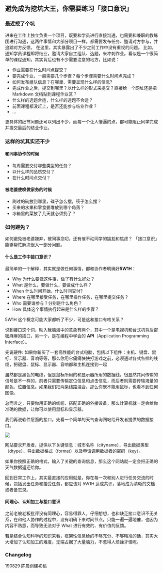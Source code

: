 ## 避免成为挖坑大王，你需要练习「接口意识」

### 最近挖了个坑
进来在工作上独立负责一个项目，既要和学员进行直接沟通，也需要和兼职的教练团进行沟通，这两件事情和大部分项目一样，都需要发布任务、邀请对方参与，并追踪对方反馈。
在这里，其实暴露出了不少之前工作中没有重视的问题。
比如，通知学员课程即将结业，邀请大家自主组队、选题，来冲刺作业。看似是一个很简单的课程通知，其实背后也有不少需要注意的地方，比如说：
* 作业需要在什么时间点提交？
* 要完成作业，一般需要几个步骤？每个步骤需要什么时间点完成？
* 如何发布组队信息？在哪里、需要呈现什么样的信息?
* 完成作业之后，提交到哪里？以什么样的形式来提交？直接给一个网址还是把 Markdown 文档贴到课程作业区？
* 什么样的选题合适，什么样的选题不合适？
* 前面课程都没赶上，是否还能参与结业作业？
* ...

更具体的细节问题还可以列出不少，而每一个让人懵逼的点，都可能阻止同学完成并提交最后的结业作业。

### 这样的坑其实还不少
#### 和同事协作的时候
* 每周需要交付哪些类型的任务？
* 以什么样的品质交付？
* 在什么时间点交付？

#### 被老婆使唤做家务的时候
* 刷过的碗放到哪里，碟子怎么摆，筷子怎么摆？
* 买来的水果和零食要堆放到哪个角落？
* 冰箱里的菜放了几天就必须扔了？

### 如何避免？
如何避免被老婆嫌弃，被同事念叨，还有催不动同学的尴尬和焦虑？
「接口意识」能够帮忙解决很大一部分问题。

#### 什么是工作中接口意识？
最简单的一个解释，其实就是做任何事情，都和协作者明确好**5W1H**：
* Why 为什么要做这件事，做了有什么好处？
* What 是什么，要做什么，要做成什么样？
* When 什么时间开始，什么时间交付?
* Where 在哪里接受任务，在哪里操作任务，在哪里提交任务？
* Who 需要谁参与？分别是什么角色？
* How 具体这个事情执行起来是什么样的步骤？

5W1H 这个概念可能大家都听了不少，可是这和接口有啥关系？

说到接口这个词，映入我脑海中的意象有两个，其中一个是电视机和台式机背后密密麻麻的插口，另一个，是在编程中学会的 **API**（Application Programming Interface）。

先说硬件:
如果你新买了一套高性能的台式电脑，包括以下组件：主机、键盘、鼠标、显示器、音响等等，那么你用它痛痛快快打游戏之前，必须通过各式各样的线缆，把键盘、鼠标、显示器、音响都和主机连接到一起

虽然都是黑色的电缆，但是鼠标所用的和显示器所用的数据线，很显然其间传输的信号是不一样的，前者只需要传输定位信息和点击信息，而后者则需要传输海量的颜色、位置信息。如果我们把两条线路混合，那么你既不能用鼠标，也看不到任何图像。

总而言之，只要你用正确的线缆、搭配正确的外接设备，那么计算机就一定会给你准确的数据，让你可以使用鼠标和显示器。

我们再说软件层面的接口，先看一个简单的天气查询网站给开发者提供的数据接口。

![](https://static.openmindclub.com/2019-08-29-043116.jpg)

网站要求开发者，提供以下关键信息：城市名称（cityname），导出数据类型（dtype）、导出数据格式（format）以及申请调用数据者的密码（key）。

如果你按照正确的格式，输入了关键的查询信息，那么这个网站就一定会把正确的天气数据返还给你。

回到日常工作上，其实最直接的应用就是，你在每一次和别人进行任务交流的时候，包括发出任务和接受任务，都应该对 5W1H 达成共识，落地成为清晰的文档或者备忘录。

#### 同理心、认知加工与接口意识
之前老被老板批评没有同理心，容易得罪人。仔细想想，也和缺乏接口意识不无关系，在和他人协作的过程中，没有明确下来时间节点，只能一遍一遍地催，也因为内容不熟悉，而导致无法对于 What 进行有效的、有价值的反馈。

若是结合认知科学的知识来看，框架性信息给的不够充分、不够精准的话，其实大大增加了认知加工的难度，无端占据了大量脑力，不惹得人烦躁才怪呢。


### Changelog
190829 陈晨创建初稿
